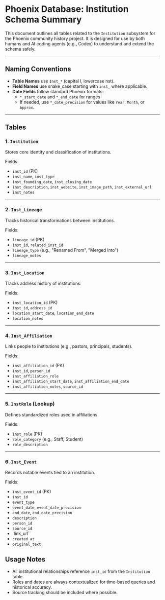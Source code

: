 # Phoenix Database: Institution Schema Summary

This document outlines all tables related to the `Institution` subsystem for the Phoenix community history project. It is designed for use by both humans and AI coding agents (e.g., Codex) to understand and extend the schema safely.

---

## Naming Conventions

- **Table Names** use `Inst_*` (capital I, lowercase nst).
- **Field Names** use snake_case starting with `inst_` where applicable.
- **Date Fields** follow standard Phoenix formats:
  - `*_start_date` and `*_end_date` for ranges
  - If needed, use `*_date_precision` for values like `Year`, `Month`, or `Approx`.

---

## Tables

### 1. `Institution`

Stores core identity and classification of institutions.

Fields:
- `inst_id` (PK)
- `inst_name`, `inst_type`
- `inst_founding_date`, `inst_closing_date`
- `inst_description`, `inst_website`, `inst_image_path`, `inst_external_url`
- `inst_notes`

---

### 2. `Inst_Lineage`

Tracks historical transformations between institutions.

Fields:
- `lineage_id` (PK)
- `inst_id`, `related_inst_id`
- `lineage_type` (e.g., "Renamed From", "Merged Into")
- `lineage_notes`

---

### 3. `Inst_Location`

Tracks address history of institutions.

Fields:
- `inst_location_id` (PK)
- `inst_id`, `address_id`
- `location_start_date`, `location_end_date`
- `location_notes`

---

### 4. `Inst_Affiliation`

Links people to institutions (e.g., pastors, principals, students).

Fields:
- `inst_affiliation_id` (PK)
- `inst_id`, `person_id`
- `inst_affiliation_role`
- `inst_affiliation_start_date`, `inst_affiliation_end_date`
- `inst_affiliation_notes`, `source_id`

---

### 5. `InstRole` (Lookup)

Defines standardized roles used in affiliations.

Fields:
- `inst_role` (PK)
- `role_category` (e.g., Staff, Student)
- `role_description`

---

### 6. `Inst_Event`

Records notable events tied to an institution.

Fields:
- `inst_event_id` (PK)
- `inst_id`
- `event_type`
- `event_date`, `event_date_precision`
- `end_date`, `end_date_precision`
- `description`
- `person_id`
- `source_id`
- `link_url``
- `created_at`
- `original_text`



## Usage Notes

- All institutional relationships reference `inst_id` from the `Institution` table.
- Roles and dates are always contextualized for time-based queries and historical accuracy.
- Source tracking should be included where possible.